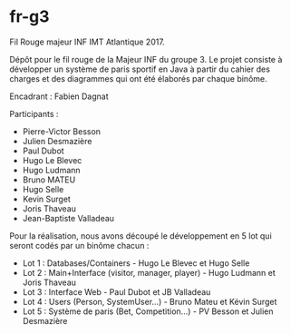 # fr-g3
Fil Rouge majeur INF IMT Atlantique 2017. 

Dépôt pour le fil rouge de la Majeur INF du groupe 3. Le projet consiste à développer un système de paris sportif en Java à partir du cahier des charges et des diagrammes qui ont été élaborés par chaque binôme. 

Encadrant : Fabien Dagnat

Participants : 
 - Pierre-Victor Besson
 - Julien Desmazière
 - Paul Dubot
 - Hugo Le Blevec
 - Hugo Ludmann
 - Bruno MATEU
 - Hugo Selle
 - Kevin Surget
 - Joris Thaveau
 - Jean-Baptiste Valladeau


Pour la réalisation, nous avons découpé le développement en 5 lot qui seront codés par un binôme chacun :
 - Lot 1 : Databases/Containers - Hugo Le Blevec et Hugo Selle
 - Lot 2 : Main+Interface (visitor, manager, player) - Hugo Ludmann et Joris Thaveau
 - Lot 3 : Interface Web - Paul Dubot et JB Valladeau
 - Lot 4 : Users (Person, SystemUser...) - Bruno Mateu et Kévin Surget
 - Lot 5 : Système de paris (Bet, Competition...) - PV Besson et Julien Desmazière

